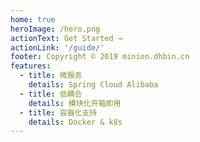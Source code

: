 ```yaml
---
home: true
heroImage: /hero.png
actionText: Get Started →
actionLink: '/guide/'
footer: Copyright © 2019 minion.dhbin.cn
features:
  - title: 微服务
    details: Spring Cloud Alibaba
  - title: 低耦合
    details: 模块化开箱即用
  - title: 容器化支持
    details: Docker & k8s
---
```

